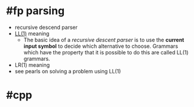 # #fp parsing
- recursive descend parser
- [LL(1)](http://www.cs.nott.ac.uk/~psztxa/g51mal.2001/notes/node36.html) meaning
  - The basic idea of a _recursive descent parser_ is to use the **current input symbol** to decide which alternative to choose. Grammars which have the property that it is possible to do this are called LL(1) grammars.
- LR(1) meaning
- see pearls on solving a problem using LL(1)

# #cpp 